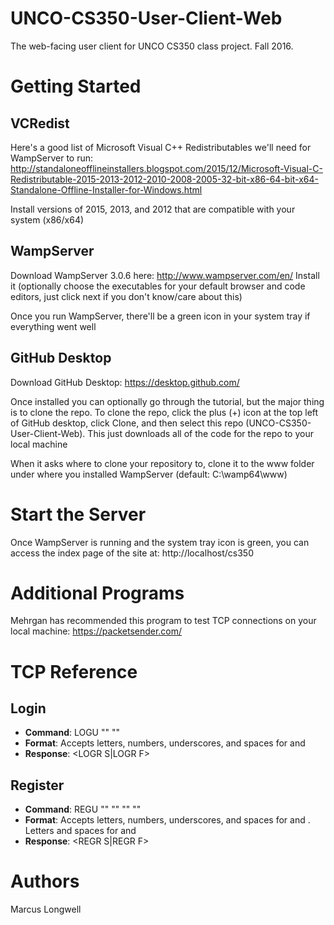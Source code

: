 # UNCO-CS350-User-Client-Web
The web-facing user client for UNCO CS350 class project. Fall 2016.

# Getting Started
## VCRedist
Here's a good list of Microsoft Visual C++ Redistributables we'll need for WampServer to run:
http://standaloneofflineinstallers.blogspot.com/2015/12/Microsoft-Visual-C-Redistributable-2015-2013-2012-2010-2008-2005-32-bit-x86-64-bit-x64-Standalone-Offline-Installer-for-Windows.html

Install versions of 2015, 2013, and 2012 that are compatible with your system (x86/x64)

## WampServer
Download WampServer 3.0.6 here: http://www.wampserver.com/en/
Install it (optionally choose the executables for your default browser and code editors, just click next if you don't know/care about this)

Once you run WampServer, there'll be a green icon in your system tray if everything went well


## GitHub Desktop
Download GitHub Desktop: https://desktop.github.com/

Once installed you can optionally go through the tutorial, but the major thing is to clone the repo. To clone the repo, click the plus (+) icon at the top left of GitHub desktop, click Clone, and then select this repo (UNCO-CS350-User-Client-Web). This just downloads all of the code for the repo to your local machine

When it asks where to clone your repository to, clone it to the www folder under where you installed WampServer (default: C:\wamp64\www\)

# Start the Server
Once WampServer is running and the system tray icon is green, you can access the index page of the site at:
http://localhost/cs350

# Additional Programs
Mehrgan has recommended this program to test TCP connections on your local machine:
https://packetsender.com/

# TCP Reference
## Login
- **Command**: LOGU "<Username>" "<Password>"
- **Format**: Accepts letters, numbers, underscores, and spaces for <Username> and <Password>
- **Response**: <LOGR S|LOGR F>

## Register
- **Command**: REGU "<Username>" "<Password>" "<FirstName>" "<LastName>"
- **Format**: Accepts letters, numbers, underscores, and spaces for <Username> and <Password>. Letters and spaces for <FirstName> and <LastName>
- **Response**: <REGR S|REGR F>

# Authors
Marcus Longwell

